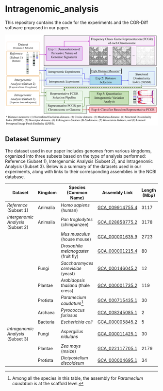 # Intragenomic_analysis

This repository contains the code for the experiments and the CGR-Diff software proposed in our paper.

![Experiments](Figures/Experiments.jpg)

## Dataset Summary

The dataset used in our paper includes genomes from various kingdoms, organized into three subsets based on the type of analysis performed: Reference (Subset 1), Intergenomic Analysis (Subset 2), and Intragenomic Analysis (Subset 3). Below is a summary of the datasets used in our experiments, along with links to their corresponding assemblies in the NCBI database.

| Dataset                          | Kingdom   | Species (Common Name)                    | Assembly Link | Length (Mbp) | % N   |
|----------------------------------|-----------|-------------------------------------------|----------------|--------------|--------|
| *Reference* (Subset 1)           | Animalia  | *Homo sapiens* (human)                   | [GCA_009914755.4](https://www.ncbi.nlm.nih.gov/datasets/genome/GCA_009914755.4/) | 3117         | 0      |
| *Intergenomic Analysis* (Subset 2) | Animalia  | *Pan troglodytes* (chimpanzee)           | [GCA_028858775.2](https://www.ncbi.nlm.nih.gov/datasets/genome/GCA_028858775.2/) | 3178         | 0.16   |
|                                  |           | *Mus musculus* (house mouse)             | [GCA_000001635.9](https://www.ncbi.nlm.nih.gov/datasets/genome/GCA_000001635.9/) | 2723         | 2.7    |
|                                  |           | *Drosophila melanogaster* (fruit fly)    | [GCA_000001215.4](https://www.ncbi.nlm.nih.gov/datasets/genome/GCA_000001215.4/) | 80           | 0.57   |
|                                  | Fungi     | *Saccharomyces cerevisiae* (yeast)       | [GCA_000146045.2](https://www.ncbi.nlm.nih.gov/datasets/genome/GCA_000146045.2/) | 12           | 0      |
|                                  | Plantae   | *Arabidopsis thaliana* (thale cress)     | [GCA_000001735.2](https://www.ncbi.nlm.nih.gov/datasets/genome/GCA_000001735.2/) | 119          | 0.16   |
|                                  | Protista  | *Paramecium caudatum*[^1]                | [GCA_000715435.1](https://www.ncbi.nlm.nih.gov/datasets/genome/GCA_000715435.1/) | 30           | 2.16   |
|                                  | Archaea   | *Pyrococcus furiosus*                    | [GCA_008245085.1](https://www.ncbi.nlm.nih.gov/datasets/genome/GCA_008245085.1/) | 2            | 0      |
|                                  | Bacteria  | *Escherichia coli*                       | [GCA_000005845.2](https://www.ncbi.nlm.nih.gov/datasets/genome/GCA_000005845.2/) | 5            | 0      |
| *Intragenomic Analysis* (Subset 3) | Fungi     | *Aspergillus nidulans*                   | [GCA_000011425.1](https://www.ncbi.nlm.nih.gov/datasets/genome/GCA_000011425.1/) | 30           | 0.04   |
|                                  | Plantae   | *Zea mays* (maize)                       | [GCA_022117705.1](https://www.ncbi.nlm.nih.gov/datasets/genome/GCA_022117705.1/) | 2179         | 0      |
|                                  | Protista  | *Dictyostelium discoideum*               | [GCA_000004695.1](https://www.ncbi.nlm.nih.gov/datasets/genome/GCA_000004695.1/) | 34           | 0.07   |

[^1]: Among all the species in this table, the assembly for *Paramecium caudatum* is at the scaffold level.


